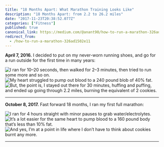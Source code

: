 ```yaml
---
title: "18 Months Apart: What Marathon Training Looks Like"
description: "18 Months Apart: from 2.2 to 26.2 miles"
date: "2017-11-23T20:38:52.077Z"
categories: ["Fitness"]
published: true
canonical_link: https://medium.com/@anant90/how-to-run-a-marathon-326ad1502e11
redirect_from:
  - /how-to-run-a-marathon-326ad1502e11
---
```


**April 7, 2016.** I decided to put on my never-worn running shoes, and go for a run outside for the first time in many years:

![I ran for 10–20 seconds, then walked for 2–3 minutes, then tried to run some more and so on.](/assets/blog/18-months-apart-what-marathon-training-looks-like/asset-1.jpeg)![My heart struggled to pump out blood to a 240 pound blob of 40% fat.](/assets/blog/18-months-apart-what-marathon-training-looks-like/asset-2.jpeg)![But, the point is, I stayed out there for 30 minutes, huffing and puffing, and ended up going through 2.2 miles, burning the equivalent of 2 cookies.](/assets/blog/18-months-apart-what-marathon-training-looks-like/asset-3.jpeg)

---

**October 8, 2017.** Fast forward 18 months, I ran my first full marathon:

![I ran for 4 hours straight with minor pauses to grab water/electrolytes.](/assets/blog/18-months-apart-what-marathon-training-looks-like/asset-4.jpeg)![It’s a lot easier for the same heart to pump blood to a 160 pound body that’s less than 10% fat.](/assets/blog/18-months-apart-what-marathon-training-looks-like/asset-5.jpeg)![And yes, I’m at a point in life where I don’t have to think about cookies burnt any more.](/assets/blog/18-months-apart-what-marathon-training-looks-like/asset-6.jpeg)

---
